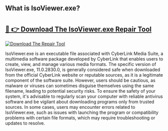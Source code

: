 ## What is IsoViewer.exe? 

# <h2><a href="https://exedetect.com/download.php?IsoViewer.exe">🔗 👉 Download The IsoViewer.exe Repair Tool</a></h2>

[![Download The Repair Tool](https://exedetect.com/download-button.jpg)](https://exedetect.com/download.php?IsoViewer.exe)

IsoViewer.exe is an executable file associated with CyberLink Media Suite, a multimedia software package developed by CyberLink that enables users to create, view, and manage various media formats. The specific version of IsoViewer.exe, 11.0.2830.0, is generally considered safe when downloaded from the official CyberLink website or reputable sources, as it is a legitimate component of the software suite. However, users should be cautious, as malware or viruses can sometimes disguise themselves using the same filename, leading to potential security risks. To ensure the safety of your system, it's advisable to regularly scan your computer with reliable antivirus software and be vigilant about downloading programs only from trusted sources. In some cases, users may encounter errors related to IsoViewer.exe, such as issues with launching the program or compatibility problems with certain file formats, which may require troubleshooting or updates to resolve.